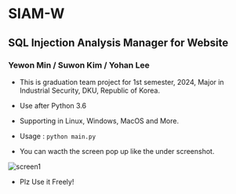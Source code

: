 # SIAM-W
## SQL Injection Analysis Manager for Website
### Yewon Min / Suwon Kim / Yohan Lee

* This is graduation team project for 1st semester, 2024, Major in Industrial Security, DKU, Republic of Korea.
* Use after Python 3.6
* Supporting in Linux, Windows, MacOS and More.
* Usage : ```python main.py```

* You can wacth the screen pop up like the under screenshot.

![screen1](https://github.com/hanja1500/SIAM-W/assets/39050052/6256a34f-3034-4e40-b852-d010490af7a8)

* Plz Use it Freely! 
